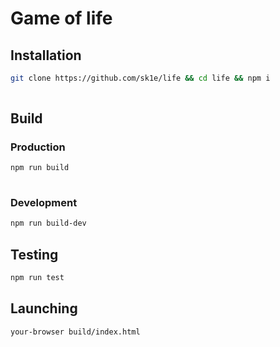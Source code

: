 # Game of life

## Installation

```sh
git clone https://github.com/sk1e/life && cd life && npm i
    
 ```
 
## Build

### Production

```sh
npm run build
    
```


### Development

```sh
npm run build-dev
 ```

## Testing

```sh
npm run test
 ```


## Launching

```sh
your-browser build/index.html
 ```

